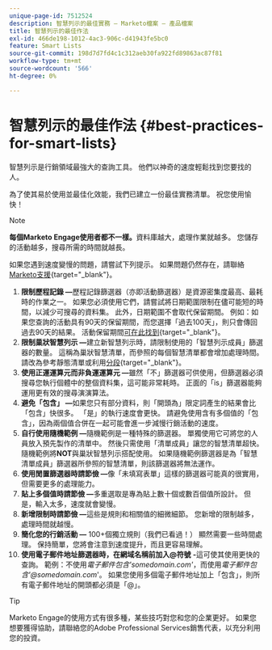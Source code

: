 ```yaml
---
unique-page-id: 7512524
description: 智慧列示的最佳實務 — Marketo檔案 — 產品檔案
title: 智慧列示的最佳作法
exl-id: 466de198-1012-4ac3-906c-d41943fe5bc0
feature: Smart Lists
source-git-commit: 198d7d7fd4c1c312aeb30fa922fd89863ac87f81
workflow-type: tm+mt
source-wordcount: '566'
ht-degree: 0%

---
```


# 智慧列示的最佳作法 {#best-practices-for-smart-lists}

智慧列示是行銷領域最強大的查詢工具。 他們以神奇的速度輕鬆找到您要找的人。

為了使其易於使用並最佳化效能，我們已建立一份最佳實務清單。 祝您使用愉快！

>[!NOTE]
>
>**每個Marketo Engage使用者都不一樣。**&#x200B;資料庫越大，處理作業就越多。 您儲存的活動越多，搜尋所需的時間就越長。
>
>如果您遇到速度變慢的問題，請嘗試下列提示。 如果問題仍然存在，請聯絡[Marketo支援](https://nation.marketo.com/t5/Support/ct-p/Support){target="_blank"}。

1. **限制歷程記錄 —**&#x200B;歷程記錄篩選器（亦即活動篩選器）是資源密集度最高、最耗時的作業之一。 如果您必須使用它們，請嘗試將日期範圍限制在儘可能短的時間，以減少可搜尋的資料集。 此外，日期範圍不會取代保留期間。 例如：如果您查詢的活動具有90天的保留期間，而您選擇「過去100天」，則只會傳回過去90天的結果。 活動保留期間[可在此找到](https://nation.marketo.com/t5/knowledgebase/marketo-activities-data-retention-policy/ta-p/251480){target="_blank"}。
1. **限制巢狀智慧列示 —**&#x200B;建立新智慧列示時，請限制使用的「智慧列示成員」篩選器的數量。 這稱為巢狀智慧清單，而參照的每個智慧清單都會增加處理時間。 請改為參考靜態清單或利用[分段](/help/marketo/product-docs/personalization/segmentation-and-snippets/segmentation/create-a-segmentation.md){target="_blank"}。
1. **使用正運運算元而非負運運算元 —**&#x200B;雖然「不」篩選器可供使用，但篩選器必須搜尋您執行個體中的整個資料集，這可能非常耗時。 正面的「is」篩選器能夠運用更有效的搜尋演演算法。
1. **避免「包含」 —**&#x200B;如果您只有部分資料，則「開頭為」限定詞產生的結果會比「包含」快很多。 「是」的執行速度會更快。 請避免使用含有多個值的「包含」，因為兩個值合併在一起可能會進一步減慢行銷活動的速度。
1. **自行使用隨機範例 —**&#x200B;隨機範例是一種特殊的篩選器。 單獨使用它可將您的人員放入預先製作的清單中。 然後只需使用「清單成員」讓您的智慧清單超快。 隨機範例將&#x200B;**NOT**&#x200B;與巢狀智慧列示搭配使用。 如果隨機範例篩選器是為「智慧清單成員」篩選器所參照的智慧清單，則該篩選器將無法運作。
1. **使用閒置篩選器時請節儉 —**&#x200B;像「未填寫表單」這樣的篩選器可能真的很實用，但需要更多的處理能力。
1. **貼上多個值時請節儉 —**&#x200B;多重選取是專為貼上數十個或數百個值所設計。 但是，輸入太多，速度就會變慢。
1. **新增限制時請節儉 —**&#x200B;這些是規則和相關值的細微細節。 您新增的限制越多，處理時間就越慢。
1. **簡化您的行銷活動 —** 100+個獨立規則（我們已看過！） 顯然需要一些時間處理。 保持簡單，您將會注意到速度提升，而且更容易理解。
1. **使用電子郵件地址篩選器時，在網域名稱前加入@符號** **-**&#x200B;這可使其使用更快的查詢。 範例：不使用&#x200B;_電子郵件包含&#39;somedomain.com&#39;_，而使用&#x200B;_電子郵件包含&#39;@somedomain.com_&#39;。 如果您使用多個電子郵件地址加上「包含」，則所有電子郵件地址的開頭都必須是「@」。

>[!TIP]
>
>Marketo Engage的使用方式有很多種，某些技巧對您和您的企業更好。 如果您想要獲得協助，請聯絡您的Adobe Professional Services銷售代表，以充分利用您的投資。
